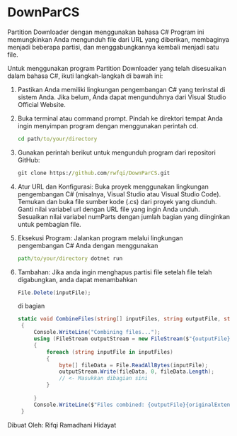 # DownParCS
Partition Downloader dengan menggunakan bahasa C#
Program ini memungkinkan Anda mengunduh file dari URL yang diberikan, membaginya menjadi beberapa partisi, dan menggabungkannya kembali menjadi satu file.

Untuk menggunakan program Partition Downloader yang telah disesuaikan dalam bahasa C#, ikuti langkah-langkah di bawah ini:

1. Pastikan Anda memiliki lingkungan pengembangan C# yang terinstal di sistem Anda. Jika belum, Anda dapat mengunduhnya dari Visual Studio Official Website.

2. Buka terminal atau command prompt.
   Pindah ke direktori tempat Anda ingin menyimpan program dengan menggunakan perintah cd.
   ```cmd
   cd path/to/your/directory
   ```
3. Gunakan perintah berikut untuk mengunduh program dari repositori GitHub:
   ```cmd
   git clone https://github.com/rwfqi/DownParCS.git
   ```

4. Atur URL dan Konfigurasi:
   Buka proyek menggunakan lingkungan pengembangan C# (misalnya, Visual Studio atau Visual Studio Code).
   Temukan dan buka file sumber kode (.cs) dari proyek yang diunduh.
   Ganti nilai variabel url dengan URL file yang ingin Anda unduh.
   Sesuaikan nilai variabel numParts dengan jumlah bagian yang diinginkan untuk pembagian file.
   
5. Eksekusi Program:
   Jalankan program melalui lingkungan pengembangan C# Anda dengan menggunakan
   ```cmd
   path/to/your/directory dotnet run
   ```
6. Tambahan:
   Jika anda ingin menghapus partisi file setelah file telah digabungkan, anda dapat menambahkan
   ```C#
   File.Delete(inputFile);
   ```
   di bagian
   ```C#
   static void CombineFiles(string[] inputFiles, string outputFile, string originalExtension)
    {
        Console.WriteLine("Combining files...");
        using (FileStream outputStream = new FileStream($"{outputFile}{originalExtension}", FileMode.Create))
        {
            foreach (string inputFile in inputFiles)
            {
                byte[] fileData = File.ReadAllBytes(inputFile);
                outputStream.Write(fileData, 0, fileData.Length);
                // <- Masukkan dibagian sini
            }
            
        }
        Console.WriteLine($"Files combined: {outputFile}{originalExtension}");
    }
   ```
Dibuat Oleh: Rifqi Ramadhani Hidayat
